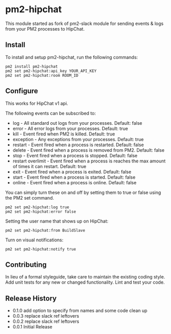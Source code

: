 # pm2-hipchat

This module started as fork of pm2-slack module for sending events & logs from your PM2 processes to HipChat.

## Install

To install and setup pm2-hipchat, run the following commands:

```
pm2 install pm2-hipchat
pm2 set pm2-hipchat:api_key YOUR_API_KEY
pm2 set pm2-hipchat:room ROOM_ID
```

## Configure

This works for HipChat v1 api.

The following events can be subscribed to:

- log - All standard out logs from your processes. Default: false
- error - All error logs from your processes. Default: true
- kill - Event fired when PM2 is killed. Default: true
- exception - Any exceptions from your processes. Default: true
- restart - Event fired when a process is restarted. Default: false
- delete - Event fired when a process is removed from PM2. Default: false
- stop - Event fired when a process is stopped. Default: false
- restart overlimit - Event fired when a process is reaches the max amount of times it can restart. Default: true
- exit - Event fired when a process is exited. Default: false
- start -  Event fired when a process is started. Default: false
- online - Event fired when a process is online. Default: false

You can simply turn these on and off by setting them to true or false using the PM2 set command.

```
pm2 set pm2-hipchat:log true
pm2 set pm2-hipchat:error false
```

Setting the user name that shows up on HipChat:

```
pm2 set pm2-hipchat:from BuildSlave
```

Turn on visual notifications:

```
pm2 set pm2-hipchat:notify true
```

## Contributing

In lieu of a formal styleguide, take care to maintain the existing coding style. Add unit tests for any new or changed functionality. Lint and test your code.

## Release History
- 0.1.0 add option to specify from names and some code clean up
- 0.0.3 replace slack ref leftovers
- 0.0.2 replace slack ref leftovers
- 0.0.1 Initial Release
